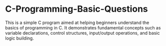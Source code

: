 # C-Programming-Basic-Questions
This is a simple C program aimed at helping beginners understand the basics of programming in C. It demonstrates fundamental concepts such as variable declarations, control structures, input/output operations, and basic logic building.
